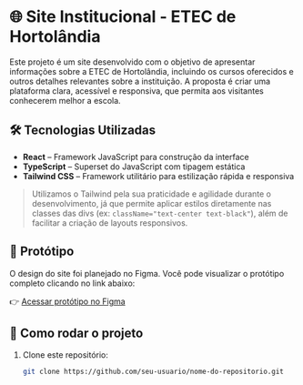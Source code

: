 # 🌐 Site Institucional - ETEC de Hortolândia

Este projeto é um site desenvolvido com o objetivo de apresentar informações sobre a ETEC de Hortolândia, incluindo os cursos oferecidos e outros detalhes relevantes sobre a instituição. A proposta é criar uma plataforma clara, acessível e responsiva, que permita aos visitantes conhecerem melhor a escola.

## 🛠️ Tecnologias Utilizadas

- **React** – Framework JavaScript para construção da interface
- **TypeScript** – Superset do JavaScript com tipagem estática
- **Tailwind CSS** – Framework utilitário para estilização rápida e responsiva

> Utilizamos o Tailwind pela sua praticidade e agilidade durante o desenvolvimento, já que permite aplicar estilos diretamente nas classes das divs (ex: `className="text-center text-black"`), além de facilitar a criação de layouts responsivos.

## 🎨 Protótipo

O design do site foi planejado no Figma. Você pode visualizar o protótipo completo clicando no link abaixo:

👉 [Acessar protótipo no Figma](https://www.figma.com/SEU-LINK-AQUI)

## 📁 Como rodar o projeto

1. Clone este repositório:
   ```bash
   git clone https://github.com/seu-usuario/nome-do-repositorio.git
